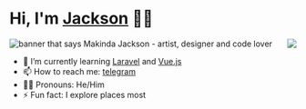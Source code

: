 # Hi, I'm [Jackson](https://twitter.com/makindajack) 👋🏾

<img src="https://i.imgur.com/H4LkPIJ.png" title="makinda jackson" alt="banner that says Makinda Jackson - artist, designer and code lover">

<img src="https://github-readme-stats.vercel.app/api/top-langs/?username=makindajack&layout=compact&hide_border=true" align="right" margin-bottom="20px">

<br>

- 🌱 I’m currently learning [Laravel](https://laravel.com/) and [Vue.js](https://vuejs.org/)
- 📫 How to reach me: [telegram](https://t.me/makindajack)
- 👦🏽 Pronouns: He/Him
- ⚡ Fun fact: I explore places most
